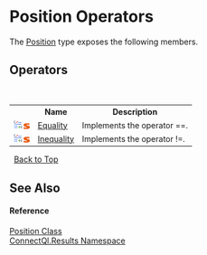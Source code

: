 # Position Operators
 

The <a href="T_ConnectQl_Results_Position">Position</a> type exposes the following members.


## Operators
&nbsp;<table><tr><th></th><th>Name</th><th>Description</th></tr><tr><td>![Public operator](media/puboperator.gif "Public operator")![Static member](media/static.gif "Static member")</td><td><a href="M_ConnectQl_Results_Position_op_Equality">Equality</a></td><td>
Implements the operator ==.</td></tr><tr><td>![Public operator](media/puboperator.gif "Public operator")![Static member](media/static.gif "Static member")</td><td><a href="M_ConnectQl_Results_Position_op_Inequality">Inequality</a></td><td>
Implements the operator !=.</td></tr></table>&nbsp;
<a href="#position-operators">Back to Top</a>

## See Also


#### Reference
<a href="T_ConnectQl_Results_Position">Position Class</a><br /><a href="N_ConnectQl_Results">ConnectQl.Results Namespace</a><br />